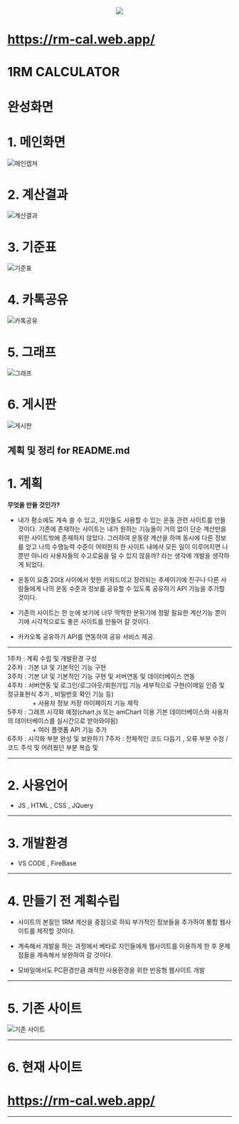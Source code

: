 <div align=center>
	<img src="https://capsule-render.vercel.app/api?type=waving&color=auto&height=200&section=header&text=Juni%20Github!&fontSize=90" />	
</div>

# https://rm-cal.web.app/

# 1RM CALCULATOR

# 완성화면
# 1. 메인화면
![메인캡쳐](https://github.com/juni0914/1rm-cal/assets/100837725/89e48f66-f6bd-4f08-82e7-739bf2427afc)
# 2. 계산결과
![계산결과](https://github.com/juni0914/1rm-cal/assets/100837725/236844ef-e3cd-46e2-b393-e31b9534acd6)
# 3. 기준표
![기준표](https://github.com/juni0914/1rm-cal/assets/100837725/cd62f981-63ff-4625-9060-a2565ca1f391)
# 4. 카톡공유
![카톡공유](https://github.com/juni0914/1rm-cal/assets/100837725/e0a3cbec-15c3-42c1-8a92-882103ab2192)
# 5. 그래프
![그래프](https://github.com/juni0914/1rm-cal/assets/100837725/dc6192fe-9375-4b19-a32b-6ffd304a7ca7)
# 6. 게시판
![게시판](https://github.com/juni0914/1rm-cal/assets/100837725/6bb639f7-1264-4544-972c-66e05c399399)

계획 및 정리 for README.md
---
# 1. 계획

  __무엇을 만들 것인가?__

  - 내가 평소에도 계속 쓸 수 있고, 지인들도 사용할 수 있는 운동 관련 사이트를 만들 것이다. 기존에 존재하는 사이트는 내가 원하는 기능들이 거의 없이
  단순 계산만을 위한 사이트밖에 존재하지 않았다. 그러하여 운동량 계산을 하며 동시에 다른 정보를 얻고 나의 수행능력 수준이 어떠한지 한 사이트 내에서
  모든 일이 이루어지면 나뿐만 아니라 사용자들의 수고로움을 덜 수 있지 않을까? 라는 생각에 개발을 생각하게 되었다. 

  - 운동이 요즘 20대 사이에서 핫한 키워드이고 장려되는 추세이기에 친구나 다른 사람들에게 나의 운동 수준과 정보를 공유할 수 있도록 공유하기 API 기능을 추가할 것이다. 

  - 기존의 사이트는 한 눈에 보기에 너무 딱딱한 분위기에 정말 필요한 계산기능 뿐이기에 시각적으로도 좋은 사이트를 만들어 갈 것이다.

  - 카카오톡 공유하기 API를 연동하여 공유 서비스 제공.
---
  
1주차 : 계획 수립 및 개발환경 구성  
2주차 : 기본 UI 및 기본적인 기능 구현  
3주차 : 기본 UI 및 기본적인 기능 구현 및 서버연동 및 데이터베이스 연동   
4주차 : 서버연동 및 로그인/로그아웃/회원가입 기능 세부적으로 구현(이메일 인증 및 정규표현식 추가 , 비밀번호 확인 기능 등)   
　　　　+ 사용자 정보 저장 마이페이지 기능 제작   
5주차 : 그래프 시각화 예정(chart.js 또는 amChart 이용 기본 데이터베이스와 사용자의 데이터베이스를 실시간으로 받아와야됨)   
　　　　+ 여러 플랫폼 API 기능 추가        
6주차 : 시각화 부분 완성 및 보완하기
7주차 : 전체적인 코드 다듬기 , 오류 부분 수정  / 코드 주석 및 어려웠던 부분 복습 및   

---
# 2. 사용언어
  - JS , HTML , CSS , JQuery

---
# 3. 개발환경
  - VS CODE , FireBase

---
# 4. __만들기 전 계획수립__
  - 사이트의 본질인 1RM 계산을 중점으로 하되 부가적인 정보들을 추가하여 통합 웹사이트를 제작할 것이다.

  - 계속해서 개발을 하는 과정에서 베타로 지인들에게 웹사이트를 이용하게 한 후 문제점들을 계속해서 보완하여 갈 것이다.

  - 모바일에서도 PC환경만큼 쾌적한 사용환경을 위한 반응형 웹사이트 개발
---

# 5. 기존 사이트 
![기존 사이트](https://user-images.githubusercontent.com/100837725/157412987-4d9da7dc-e2bd-4a15-81e0-d03b4a100335.PNG)

---
# 6. 현재 사이트
# https://rm-cal.web.app/


---



